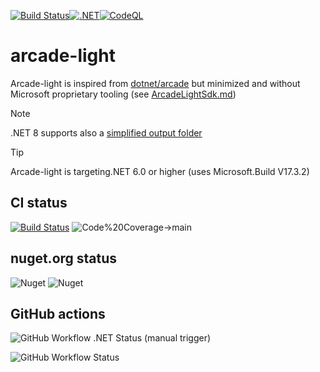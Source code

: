 [![Build Status](https://dev.azure.com/bertk0374/arcade-light/_apis/build/status%2FBertk.arcade-light?branchName=refs%2Fpull%2F475%2Fmerge)](https://dev.azure.com/bertk0374/arcade-light/_build/latest?definitionId=1&branchName=refs%2Fpull%2F475%2Fmerge)[![.NET](https://github.com/Bertk/arcade-light/actions/workflows/dotnet.yml/badge.svg)](https://github.com/Bertk/arcade-light/actions/workflows/dotnet.yml)[![CodeQL](https://github.com/Bertk/arcade-light/actions/workflows/codeql.yml/badge.svg)](https://github.com/Bertk/arcade-light/actions/workflows/codeql.yml)

# arcade-light

Arcade-light is inspired from [dotnet/arcade](https://github.com/dotnet/arcade) but minimized and without Microsoft proprietary tooling (see [ArcadeLightSdk.md](https://github.com/Bertk/arcade-light/blob/main/Documentation/ArcadeLightSdk.md))

> [!NOTE]
> .NET 8 supports also a [simplified output folder](https://learn.microsoft.com/en-us/dotnet/core/whats-new/dotnet-8#simplified-output-paths)

> [!TIP]
> Arcade-light is targeting.NET 6.0 or higher (uses Microsoft.Build V17.3.2)

## CI status

[![Build Status](https://dev.azure.com/bertk0374/arcade-light/_apis/build/status/Bertk.arcade-light?branchName=main)](https://dev.azure.com/bertk0374/arcade-light/_build/latest?definitionId=1&branchName=main)
![Code%20Coverage->main](https://img.shields.io/azure-devops/coverage/bertk0374/arcade-light/1/main?label=Code%20Coverage-%3Emain)

## nuget.org status

![Nuget](https://img.shields.io/nuget/v/DotNetDev.ArcadeLight.Sdk)
![Nuget](https://img.shields.io/nuget/dt/DotNetDev.ArcadeLight.Sdk)

## GitHub actions

![GitHub Workflow .NET Status (manual trigger)](https://img.shields.io/github/actions/workflow/status/Bertk/arcade-light/dotnet.yml?label=.NET)

![GitHub Workflow Status](https://img.shields.io/github/actions/workflow/status/Bertk/arcade-light/dotnet.yml?label=CodeQL)
